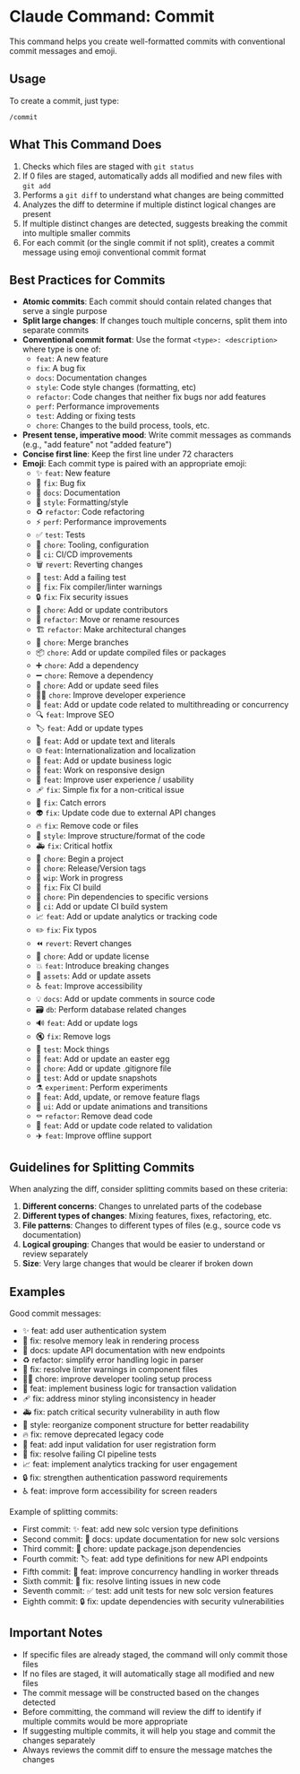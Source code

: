 # Claude Command: Commit

This command helps you create well-formatted commits with conventional commit messages and emoji.

## Usage

To create a commit, just type:
```
/commit
```

## What This Command Does

1. Checks which files are staged with `git status`
2. If 0 files are staged, automatically adds all modified and new files with `git add`
3. Performs a `git diff` to understand what changes are being committed
4. Analyzes the diff to determine if multiple distinct logical changes are present
5. If multiple distinct changes are detected, suggests breaking the commit into multiple smaller commits
6. For each commit (or the single commit if not split), creates a commit message using emoji conventional commit format

## Best Practices for Commits

- **Atomic commits**: Each commit should contain related changes that serve a single purpose
- **Split large changes**: If changes touch multiple concerns, split them into separate commits
- **Conventional commit format**: Use the format `<type>: <description>` where type is one of:
  - `feat`: A new feature
  - `fix`: A bug fix
  - `docs`: Documentation changes
  - `style`: Code style changes (formatting, etc)
  - `refactor`: Code changes that neither fix bugs nor add features
  - `perf`: Performance improvements
  - `test`: Adding or fixing tests
  - `chore`: Changes to the build process, tools, etc.
- **Present tense, imperative mood**: Write commit messages as commands (e.g., "add feature" not "added feature")
- **Concise first line**: Keep the first line under 72 characters
- **Emoji**: Each commit type is paired with an appropriate emoji:
  - ✨ `feat`: New feature
  - 🐛 `fix`: Bug fix
  - 📝 `docs`: Documentation
  - 💄 `style`: Formatting/style
  - ♻️ `refactor`: Code refactoring
  - ⚡️ `perf`: Performance improvements
  - ✅ `test`: Tests
  - 🔧 `chore`: Tooling, configuration
  - 🚀 `ci`: CI/CD improvements
  - 🗑️ `revert`: Reverting changes
  - 🧪 `test`: Add a failing test
  - 🚨 `fix`: Fix compiler/linter warnings
  - 🔒️ `fix`: Fix security issues
  - 👥 `chore`: Add or update contributors
  - 🚚 `refactor`: Move or rename resources
  - 🏗️ `refactor`: Make architectural changes
  - 🔀 `chore`: Merge branches
  - 📦️ `chore`: Add or update compiled files or packages
  - ➕ `chore`: Add a dependency
  - ➖ `chore`: Remove a dependency
  - 🌱 `chore`: Add or update seed files
  - 🧑‍💻 `chore`: Improve developer experience
  - 🧵 `feat`: Add or update code related to multithreading or concurrency
  - 🔍️ `feat`: Improve SEO
  - 🏷️ `feat`: Add or update types
  - 💬 `feat`: Add or update text and literals
  - 🌐 `feat`: Internationalization and localization
  - 👔 `feat`: Add or update business logic
  - 📱 `feat`: Work on responsive design
  - 🚸 `feat`: Improve user experience / usability
  - 🩹 `fix`: Simple fix for a non-critical issue
  - 🥅 `fix`: Catch errors
  - 👽️ `fix`: Update code due to external API changes
  - 🔥 `fix`: Remove code or files
  - 🎨 `style`: Improve structure/format of the code
  - 🚑️ `fix`: Critical hotfix
  - 🎉 `chore`: Begin a project
  - 🔖 `chore`: Release/Version tags
  - 🚧 `wip`: Work in progress
  - 💚 `fix`: Fix CI build
  - 📌 `chore`: Pin dependencies to specific versions
  - 👷 `ci`: Add or update CI build system
  - 📈 `feat`: Add or update analytics or tracking code
  - ✏️ `fix`: Fix typos
  - ⏪️ `revert`: Revert changes
  - 📄 `chore`: Add or update license
  - 💥 `feat`: Introduce breaking changes
  - 🍱 `assets`: Add or update assets
  - ♿️ `feat`: Improve accessibility
  - 💡 `docs`: Add or update comments in source code
  - 🗃️ `db`: Perform database related changes
  - 🔊 `feat`: Add or update logs
  - 🔇 `fix`: Remove logs
  - 🤡 `test`: Mock things
  - 🥚 `feat`: Add or update an easter egg
  - 🙈 `chore`: Add or update .gitignore file
  - 📸 `test`: Add or update snapshots
  - ⚗️ `experiment`: Perform experiments
  - 🚩 `feat`: Add, update, or remove feature flags
  - 💫 `ui`: Add or update animations and transitions
  - ⚰️ `refactor`: Remove dead code
  - 🦺 `feat`: Add or update code related to validation
  - ✈️ `feat`: Improve offline support

## Guidelines for Splitting Commits

When analyzing the diff, consider splitting commits based on these criteria:

1. **Different concerns**: Changes to unrelated parts of the codebase
2. **Different types of changes**: Mixing features, fixes, refactoring, etc.
3. **File patterns**: Changes to different types of files (e.g., source code vs documentation)
4. **Logical grouping**: Changes that would be easier to understand or review separately
5. **Size**: Very large changes that would be clearer if broken down

## Examples

Good commit messages:
- ✨ feat: add user authentication system
- 🐛 fix: resolve memory leak in rendering process
- 📝 docs: update API documentation with new endpoints
- ♻️ refactor: simplify error handling logic in parser
- 🚨 fix: resolve linter warnings in component files
- 🧑‍💻 chore: improve developer tooling setup process
- 👔 feat: implement business logic for transaction validation
- 🩹 fix: address minor styling inconsistency in header
- 🚑️ fix: patch critical security vulnerability in auth flow
- 🎨 style: reorganize component structure for better readability
- 🔥 fix: remove deprecated legacy code
- 🦺 feat: add input validation for user registration form
- 💚 fix: resolve failing CI pipeline tests
- 📈 feat: implement analytics tracking for user engagement
- 🔒️ fix: strengthen authentication password requirements
- ♿️ feat: improve form accessibility for screen readers

Example of splitting commits:
- First commit: ✨ feat: add new solc version type definitions
- Second commit: 📝 docs: update documentation for new solc versions
- Third commit: 🔧 chore: update package.json dependencies
- Fourth commit: 🏷️ feat: add type definitions for new API endpoints
- Fifth commit: 🧵 feat: improve concurrency handling in worker threads
- Sixth commit: 🚨 fix: resolve linting issues in new code
- Seventh commit: ✅ test: add unit tests for new solc version features
- Eighth commit: 🔒️ fix: update dependencies with security vulnerabilities


## Important Notes

- If specific files are already staged, the command will only commit those files
- If no files are staged, it will automatically stage all modified and new files
- The commit message will be constructed based on the changes detected
- Before committing, the command will review the diff to identify if multiple commits would be more appropriate
- If suggesting multiple commits, it will help you stage and commit the changes separately
- Always reviews the commit diff to ensure the message matches the changes
